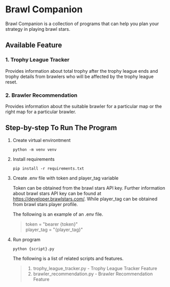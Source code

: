 # Brawl Companion

Brawl Companion is a collection of programs that can help you plan your strategy in playing brawl stars.

## Available Feature

### 1. Trophy League Tracker

Provides information about total trophy after the trophy league ends and trophy details from brawlers who will be affected by the trophy league reset.

### 2. Brawler Recommendation

Provides information about the suitable brawler for a particular map or the right map for a particular brawler.

## Step-by-step To Run The Program

1. Create virtual environtment

    `python -m venv venv`

2. Install requirements

    `pip install -r requirements.txt`

3. Create .env file with token and player_tag variable

    Token can be obtained from the brawl stars API key. Further information about brawl stars API key can be found at https://developer.brawlstars.com/. While player_tag can be obtained from brawl stars player profile.

    The following is an example of an .env file.

    >token = "bearer {token}"<br>
    >player_tag = "{player_tag}"

4. Run program

    `python {script}.py`

    The following is a list of related scripts and features.

    > 1. trophy_league_tracker.py - Trophy League Tracker Feature
    > 2. brawler_recommendation.py - Brawler Recommendation Feature